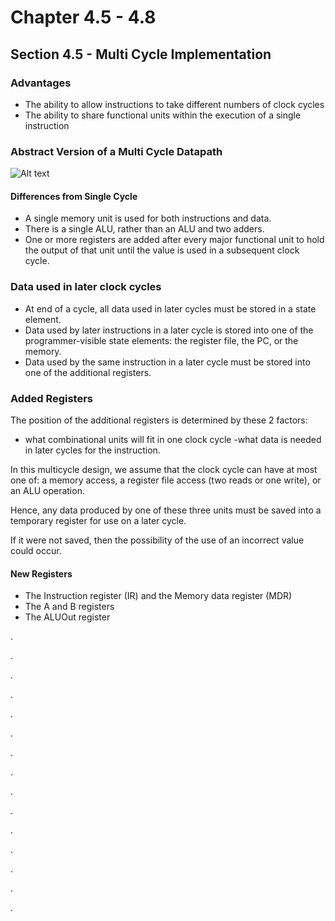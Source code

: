 # Chapter 4.5 - 4.8

## Section 4.5  - Multi Cycle Implementation

### Advantages
- The ability to allow instructions to take different numbers of clock cycles
- The ability to share functional units within the execution of a single instruction

### Abstract Version of a Multi Cycle Datapath
![Alt text](https://zytools.zybooks.com/zyAuthor/CompOrgAndDesign_PattersonHennesy/56/IMAGES/8c6d4c5b-a263-7ae0-923f-66d41924cb0a)

#### Differences from Single Cycle
- A single memory unit is used for both instructions and data.
- There is a single ALU, rather than an ALU and two adders.
- One or more registers are added after every major functional unit to hold the output of that unit until the value is used in a subsequent clock cycle.

### Data used in later clock cycles
- At end of a cycle, all data used in later cycles must be stored in a state element.
- Data used by later instructions in a later cycle is stored into one of the programmer-visible state elements: the register file, the PC, or the memory.
- Data used by the same instruction in a later cycle must be stored into one of the additional registers.

### Added Registers
The position of the additional registers is determined by these 2 factors:
- what combinational units will fit in one clock cycle
-what data is needed in later cycles for the instruction.

In this multicycle design, we assume that the clock cycle can have at most one of: a memory access, a register file access (two reads or one write), or an ALU operation. 

Hence, any data produced by one of these three units must be saved into a temporary register for use on a later cycle.

If it were not saved, then the possibility of the use of an incorrect value could occur.

#### New Registers
- The Instruction register (IR) and the Memory data register (MDR)
- The A and B registers
- The ALUOut register





.

.

.

.

.

.

.

.


.


.


.

.

.



.


.
